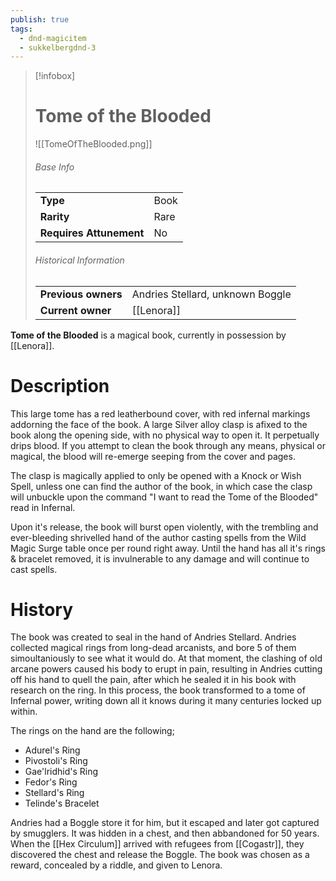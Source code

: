 ```yaml
---
publish: true
tags:
  - dnd-magicitem
  - sukkelbergdnd-3
---
```


> [!infobox]  
> # Tome of the Blooded
> ![[TomeOfTheBlooded.png]]
> ###### Base Info
> | | |
> |---|---|
> | **Type** | Book |
> | **Rarity** | Rare |
> | **Requires Attunement** | No |
> ###### Historical Information
> | | |
> |---|---|
> | **Previous owners** | Andries Stellard, unknown Boggle |
> | **Current owner** | [[Lenora]] |

**Tome of the Blooded** is a magical book, currently in possession by [[Lenora]].
# Description
This large tome has a red leatherbound cover, with red infernal markings addorning the face of the book. A large Silver alloy clasp is afixed to the book along the opening side, with no physical way to open it. It perpetually drips blood. If you attempt to clean the book through any means, physical or magical, the blood will re-emerge seeping from the cover and pages.

The clasp is magically applied to only be opened with a Knock or Wish Spell, unless one can find the author of the book, in which case the clasp will unbuckle upon the command "I want to read the Tome of the Blooded" read in Infernal. 

Upon it's release, the book will burst open violently, with the trembling and ever-bleeding shrivelled hand of the author casting spells from the Wild Magic Surge table once per round right away. Until the hand has all it's rings & bracelet removed, it is invulnerable to any damage and will continue to cast spells.
# History
The book was created to seal in the hand of Andries Stellard. Andries collected magical rings from long-dead arcanists, and bore 5 of them simoultaniously to see what it would do. At that moment, the clashing of old arcane powers caused his body to erupt in pain, resulting in Andries cutting off his hand to quell the pain, after which he sealed it in his book with research on the ring. In this process, the book transformed to a tome of Infernal power, writing down all it knows during it many centuries locked up within.

The rings on the hand are the following;
- Adurel's Ring
- Pivostoli's Ring
- Gae'lridhid's Ring
- Fedor's Ring
- Stellard's Ring
- Telinde's Bracelet

Andries had a Boggle store it for him, but it escaped and later got captured by smugglers. It was hidden in a chest, and then abbandoned for 50 years. When the [[Hex Circulum]] arrived with refugees from [[Cogastr]], they discovered the chest and release the Boggle. The book was chosen as a reward, concealed by a riddle, and given to Lenora.
